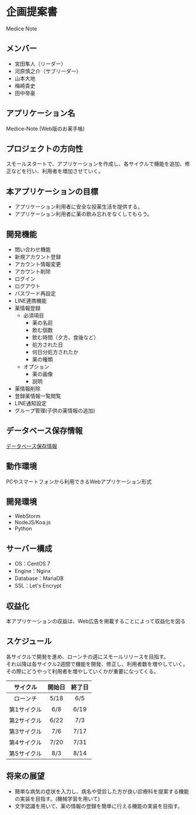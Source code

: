 # 企画提案書
Medice Note
## メンバー
* 宮田隼人（リーダー）  
* 河原慎之介（サブリーダー）
* 山本大地  
* 梅崎貴史  
* 田中帝豪  

## アプリケーション名
Medice-Note (Web版のお薬手帳)
## プロジェクトの方向性
スモールスタートで、アプリケーションを作成し、各サイクルで機能を追加、修正などを行い、利用者を増加させていく。
## 本アプリケーションの目標
* アプリケーション利用者に安全な投薬生活を提供する。
* アプリケーション利用者に薬の飲み忘れをなくしてもらう。
## 開発機能
* 問い合わせ機能
* 新規アカウント登録
* アカウント情報変更
* アカウント削除
* ログイン
* ログアウト
* パスワード再設定
* LINE連携機能 
* 薬情報登録
    * 必須項目
        * 薬の名前
        * 飲む個数
        * 飲む時間（夕方、食後など）
        * 処方された日
        * 何日分処方されたか
        * 薬の種類
    * オプション
        * 薬の画像
        * 説明
* 薬情報削除
* 登録薬情報一覧閲覧
* LINE通知設定 
* グループ管理(子供の薬情報の追加) 
## データベース保存情報
[データベース保存情報](/_doc/設計書/データベース/保存情報.xlsx)
## 動作環境
PCやスマートフォンから利用できるWebアプリケーション形式
## 開発環境
* WebStorm
* NodeJS/Koa.js
* Python
## サーバー構成
* OS：CentOS 7
* Engine：Nginx
* Database：MariaDB
* SSL：Let's Encrypt
## 収益化
本アプリケーションの収益は、Web広告を掲載することによって収益化を図る
## スケジュール
各サイクルで開発を進め、ローンチの週にスモールリリースを目指す。  
それ以降は各サイクル2週間で機能を開発、修正し、利用者数を増やしていく。  
その際にどうやって利用者を増やしていくかが重要になってくる。  

| サイクル | 開始日 | 終了日 |
|:-----------:|:------------:|:------------:|
| ローンチ       |        5/18 |     6/5     |
| 第1サイクル     |      6/8 |    6/19    |
| 第2サイクル       |        6/22 |     7/3     |
| 第3サイクル         |          7/6 |      7/17      |
| 第4サイクル       |       7/20 |    7/31    |
| 第5サイクル    |     8/3 |   8/14    |

## 将来の展望
* 簡単な病気の症状を入力し、病名や受診した方が良い診療科を提案する機能の実装を目指す。(機械学習を用いて)
* 文字認識を用いて、薬の情報の登録を簡単に行える機能の実装を目指す。
